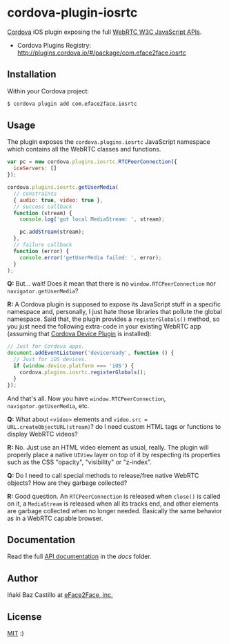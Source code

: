 # cordova-plugin-iosrtc

[Cordova](http://cordova.apache.org/) iOS plugin exposing the full [WebRTC W3C JavaScript APIs](http://www.w3.org/TR/webrtc/).

* Cordova Plugins Registry: http://plugins.cordova.io/#/package/com.eface2face.iosrtc


## Installation

Within your Cordova project:

```bash
$ cordova plugin add com.eface2face.iosrtc
```


## Usage

The plugin exposes the `cordova.plugins.iosrtc` JavaScript namespace which contains all the WebRTC classes and functions.

```javascript
var pc = new cordova.plugins.iosrtc.RTCPeerConnection({
  iceServers: []
});

cordova.plugins.iosrtc.getUserMedia(
  // constraints
  { audio: true, video: true },
  // success callback
  function (stream) {
    console.log('got local MediaStream: ', stream);

    pc.addStream(stream);
  },
  // failure callback
  function (error) {
    console.error('getUserMedia failed: ', error);
  }
);
```

**Q:** But... wait! Does it mean that there is no `window.RTCPeerConnection` nor `navigator.getUserMedia`?

**R:** A Cordova plugin is supposed to expose its JavaScript stuff in a specific namespace and, personally, I just hate those libraries that pollute the global namespace. Said that, the plugin provides a `registerGlobals()` method, so you just need the following extra-code in your existing WebRTC app (assuming that [Cordova Device Plugin](http://plugins.cordova.io/#/package/org.apache.cordova.device) is installed):

```javascript
// Just for Cordova apps.
document.addEventListener('deviceready', function () {
  // Just for iOS devices.
  if (window.device.platform === 'iOS') {
    cordova.plugins.iosrtc.registerGlobals();
  }
});
```

And that's all. Now you have `window.RTCPeerConnection`, `navigator.getUserMedia`, etc.

**Q:** What about `<video>` elements and `video.src = URL.createObjectURL(stream)`? do I need custom HTML tags or functions to display WebRTC videos?

**R:** No. Just use an HTML video element as usual, really. The plugin will properly place a native `UIView` layer on top of it by respecting its properties such as the CSS "opacity", "visibility" or "z-index".

**Q:** Do I need to call special methods to release/free native WebRTC objects? How are they garbage collected?

**R:** Good question. An `RTCPeerConnection` is released when `close()` is called on it, a `MediaStream` is released when all its tracks end, and other elements are garbage collected when no longer needed. Basically the same behavior as in a WebRTC capable browser.


## Documentation

Read the full [API documentation](https://github.com/eface2face/cordova-plugin-iosrtc/blob/master/docs/index.md) in the *docs* folder.


## Author

Iñaki Baz Castillo at [eFace2Face, inc.](https://eface2face.com)


## License

[MIT](./LICENSE) :)
